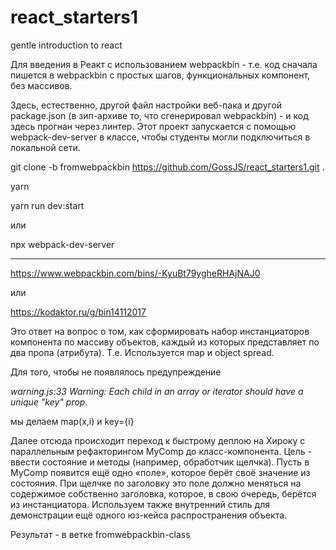 # react_starters1
gentle introduction to react

Для введения в Реакт с использованием webpackbin - т.е. код сначала пишется в webpackbin с простых шагов, функциональных компонент, без массивов.

Здесь, естественно, другой файл настройки веб-пака и другой package.json (в зип-архиве то, что сгенерировал webpackbin) - и код здесь прогнан через линтер. Этот проект запускается с помощью webpack-dev-server в классе, чтобы студенты могли подключиться в локальной сети.

git clone -b fromwebpackbin https://github.com/GossJS/react_starters1.git .

yarn

yarn run dev:start

или

npx webpack-dev-server


---

https://www.webpackbin.com/bins/-KyuBt79ygheRHAjNAJ0

или

https://kodaktor.ru/g/bin14112017

Это ответ на вопрос о том, как сформировать набор инстанциаторов компонента по массиву объектов, каждый из которых представляет по два пропа (атрибута). Т.е. Используется map и object spread.

Для того, чтобы не появлялось предупреждение

*warning.js:33 Warning: Each child in an array or iterator should have a unique "key" prop.*

мы делаем map(x,i) и key={i}

Далее отсюда происходит переход к быстрому деплою на Хироку с параллельным рефакторингом MyComp до класс-компонента. Цель - ввести состояние и методы (например, обработчик щелчка). Пусть в MyComp появится ещё одно «поле», которое берёт своё значение из состояния. При щелчке по заголовку это поле должно меняться на содержимое собственно заголовка, которое, в свою очередь, берётся из инстанциатора. Используем также внутренний стиль для демонстрации ещё одного юз-кейса распространения объекта.

Результат - в ветке fromwebpackbin-class


